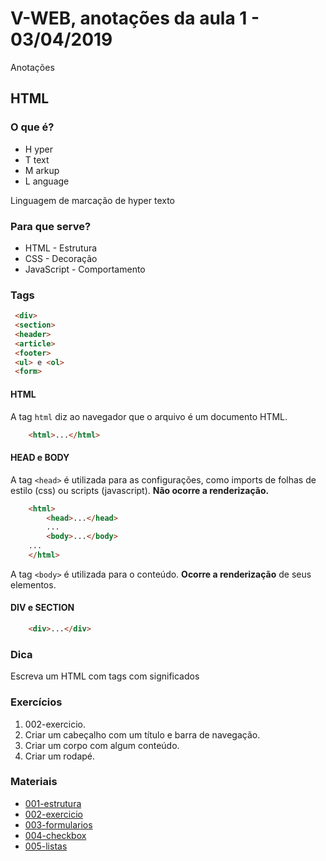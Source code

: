 # V-WEB, anotações da aula 1 - 03/04/2019
Anotações
## HTML
### O que é?
- H yper
- T text
- M arkup
- L anguage

Linguagem de marcação de hyper texto

### Para que serve?
- HTML - Estrutura
- CSS - Decoração
- JavaScript - Comportamento

### Tags
```html
 <div>
 <section>
 <header>
 <article>
 <footer>
 <ul> e <ol>
 <form>
```
#### HTML
A tag `html` diz ao navegador que o arquivo é um documento HTML.

```html
	<html>...</html>
```

#### HEAD e BODY
A tag `<head>` é utilizada para as configurações, como imports de folhas de estilo (css) ou scripts (javascript). **Não ocorre a renderização.**
```html
	<html>
		<head>...</head>
		...
		<body>...</body>
	...
	</html>
```
A tag `<body>` é utilizada para o conteúdo. **Ocorre a renderização** de seus elementos.

#### DIV e SECTION
```html
	<div>...</div>
```
### Dica
Escreva um HTML com tags com significados

### Exercícios
1. 002-exercicio.
  1. Criar um cabeçalho com um título e barra de navegação.
  1. Criar um corpo com algum conteúdo.
  1. Criar um rodapé.

### Materiais
- [001-estrutura](001-estrutura/README.md)
- [002-exercicio](002-exercicio/README.md)
- [003-formularios](003-formularios/README.md)
- [004-checkbox](004-checkbox/README.html)
- [005-listas](005-listas/README.md)



